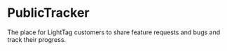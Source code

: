 # PublicTracker
The place for LightTag customers to share feature requests and bugs and track their progress. 
